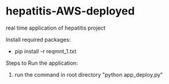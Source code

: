# hepatitis-AWS-deployed
real time application of hepatitis project

Install required packages:
  - pip install -r reqmnt_1.txt
  
Steps to Run the application:
  1. run the command in root directory "python app_deploy.py"
